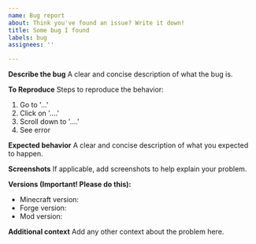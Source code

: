 ```yaml
---
name: Bug report
about: Think you've found an issue? Write it down!
title: Some bug I found
labels: bug
assignees: ''

---
```


**Describe the bug**
A clear and concise description of what the bug is.

**To Reproduce**
Steps to reproduce the behavior:
1. Go to '...'
2. Click on '....'
3. Scroll down to '....'
4. See error

**Expected behavior**
A clear and concise description of what you expected to happen.

**Screenshots**
If applicable, add screenshots to help explain your problem.

**Versions (Important! Please do this):**
 - Minecraft version:
 - Forge version:
 - Mod version:

**Additional context**
Add any other context about the problem here.

